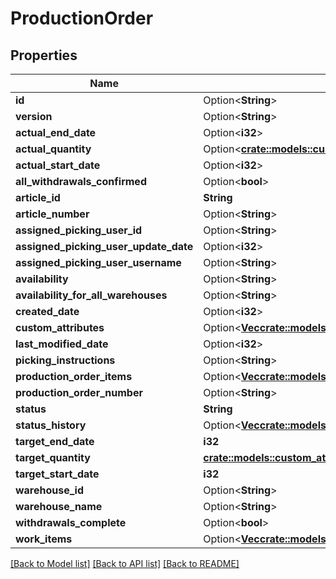 # ProductionOrder

## Properties

Name | Type | Description | Notes
------------ | ------------- | ------------- | -------------
**id** | Option<**String**> |  | [optional]
**version** | Option<**String**> |  | [optional]
**actual_end_date** | Option<**i32**> |  | [optional]
**actual_quantity** | Option<[**crate::models::custom_attribute_definition::AttributeType**](decimal.md)> |  | [optional]
**actual_start_date** | Option<**i32**> |  | [optional]
**all_withdrawals_confirmed** | Option<**bool**> |  | [optional]
**article_id** | **String** |  | 
**article_number** | Option<**String**> |  | [optional]
**assigned_picking_user_id** | Option<**String**> |  | [optional]
**assigned_picking_user_update_date** | Option<**i32**> |  | [optional]
**assigned_picking_user_username** | Option<**String**> |  | [optional]
**availability** | Option<**String**> |  | [optional]
**availability_for_all_warehouses** | Option<**String**> |  | [optional]
**created_date** | Option<**i32**> |  | [optional]
**custom_attributes** | Option<[**Vec<crate::models::CustomAttribute>**](customAttribute.md)> |  | [optional]
**last_modified_date** | Option<**i32**> |  | [optional]
**picking_instructions** | Option<**String**> |  | [optional]
**production_order_items** | Option<[**Vec<crate::models::ProductionOrderItem>**](productionOrderItem.md)> |  | [optional]
**production_order_number** | Option<**String**> |  | [optional]
**status** | **String** |  | 
**status_history** | Option<[**Vec<crate::models::ProductionOrderStatusHistory>**](productionOrderStatusHistory.md)> |  | [optional]
**target_end_date** | **i32** |  | 
**target_quantity** | [**crate::models::custom_attribute_definition::AttributeType**](decimal.md) |  | 
**target_start_date** | **i32** |  | 
**warehouse_id** | Option<**String**> |  | [optional]
**warehouse_name** | Option<**String**> |  | [optional]
**withdrawals_complete** | Option<**bool**> |  | [optional]
**work_items** | Option<[**Vec<crate::models::ProductionOrderWorkItem>**](productionOrderWorkItem.md)> |  | [optional]

[[Back to Model list]](../README.md#documentation-for-models) [[Back to API list]](../README.md#documentation-for-api-endpoints) [[Back to README]](../README.md)


